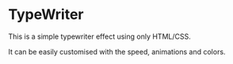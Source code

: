 # TypeWriter

This is a simple typewriter effect using only HTML/CSS. 

It can be easily customised with the speed, animations and colors.
